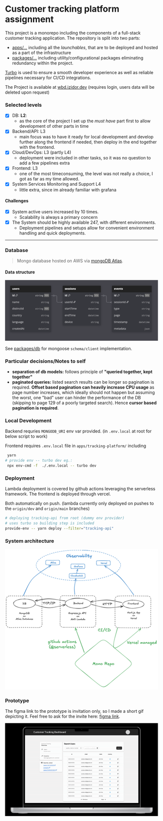 # Customer tracking platform assignment
This project is a monorepo including the components of a full-stack customer tracking application. 
The repository is split into two parts:
- [apps/...](/apps) including all the <i>launchables</i>, that are to be deployed and hosted as a part of the infrastructure
- [packages/...](/packages/) including utility/configurational packages eliminating redundancy within the project.

[Turbo](turborepo.com) is used to ensure a smooth developer experience as well as reliable pipelines necessary for CI/CD integrations.

The Project is available at [wbd.izidor.dev](https://wbd.izidor.dev)
(requires login, users data will be deleted upon request)

### Selected levels

- [x] DB: **L2**:
  - as the core of the project I set up the *must have* part first to allow development of other parts in time
- [x] Backend/API: L3
  - main focus was to have it ready for local development and develop further along the frontend if needed, then deploy in the end together with the frontend.
- [x] Cloud/DevOps: L3 (partly L4)
  - deployment were included in other tasks, so it was no question to add a few pipelines extra
- [x] Frontend: L3
  - one of the most timeconsuming, the level was not really a choice, I got as far as my time allowed.
- [x] System Services Monitoring and Support L4
  - little extra, since im already familiar with grafana
  
#### Challenges
- [x] System active users increased by 10 times.
  - Scalability is always a primary concern
- [x] The System should be highly available 247, with different environments.
  - Deployment pipelines and setups allow for convenient environment handling and quick deployments. 

***

### Database

>Mongo database hosted on AWS via [mongoDB Atlas](https://www.mongodb.com/products/platform/atlas-database).

#### Data structure

![database diagram](assets/db_diagram.png)

See [packages/db](packages/db) for mongoose `schema/client` implementation.


### Particular decisions/Notes to self

- **separation of db models:** follows principle of **"queried together, kept together"**
- **paginated queries:** listed search results can be longer so pagination is required. **Offset based pagination can heavily increase CPU usage** as page number increases, which ideally should not happen but assuming the worst, one "bad" user can hinder the performance of the DB (skipping to page 129 of a poorly targeted search). Hence **cursor based pagination is required**.
  

### Local Development
Backend requries `MONGODB_URI` env var provided. (in `.env.local` at root for below script to work)

Frontend requires `.env.local` file in `apps/tracking-platform/` including 
```bash
 yarn
# provide env -- turbo dev eg.:
 npx env-cmd -f  ./.env.local -- turbo dev
 ```

 ### Deployment
 Lambda deployment is covered by github actions leveraging the serverless framework. 
 The frontend is deployed through vercel.

 Both automatically on push. (lambda currently only deployed on pushes to the `origin/dev` and `origin/main`  branches)

 ```bash
 # deploying tracking-api from root (dummy env provider) 
 # uses turbo so building step is included
 provide-env -- yarn deploy --filter="tracking-api"
 ```

 ### System architecture

![system architecture](assets/SystemGraph.png)

### Prototype

The figma link to the prototype is invitation only, so I made a short gif depicting it.
Feel free to ask for the invite here: [figma link](https://www.figma.com/proto/C9lGWlpdzn82klbHH5ttxb/Untitled?page-id=0%3A1&node-id=3-220&viewport=347%2C232%2C0.12&t=EyE5uaseeoJjK7kD-1&scaling=scale-down&content-scaling=fixed&starting-point-node-id=3%3A220).

![prototype](assets/prototype.gif)